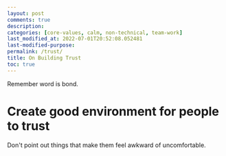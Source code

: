 ```yaml
---
layout: post
comments: true
description:
categories: [core-values, calm, non-technical, team-work]
last_modified_at: 2022-07-01T20:52:08.052481
last-modified-purpose:
permalink: /trust/
title: On Building Trust
toc: true
---
```


Remember word is bond.

# Create good environment for people to trust

Don't point out things that make them feel awkward of uncomfortable.
